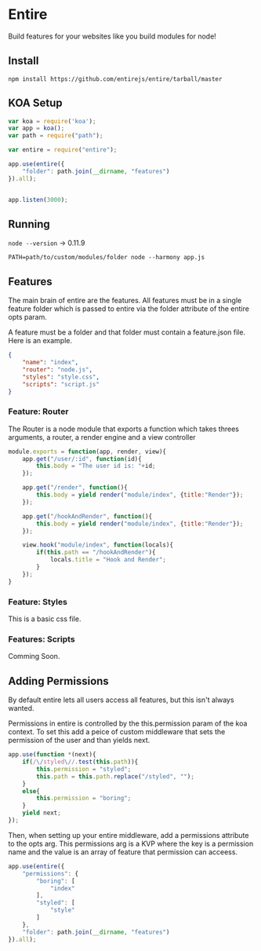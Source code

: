 # Entire

Build features for your websites like you build modules for node!

## Install

`npm install https://github.com/entirejs/entire/tarball/master`

## KOA Setup

```js
var koa = require('koa');
var app = koa();
var path = require("path");

var entire = require("entire");

app.use(entire({
	"folder": path.join(__dirname, "features")
}).all);


app.listen(3000);
```

## Running

`node --version` -> 0.11.9

`PATH=path/to/custom/modules/folder node --harmony app.js`

## Features

The main brain of entire are the features. All features must be in a single feature folder which is passed to entire via the folder attribute of the entire opts param.

A feature must be a folder and that folder must contain a feature.json file. Here is an example.

```json
{
	"name": "index",
	"router": "node.js",
	"styles": "style.css",
	"scripts": "script.js"
}
```

### Feature: Router

The Router is a node module that exports a function which takes threes arguments, a router, a render engine and a view controller

```js
module.exports = function(app, render, view){
	app.get("/user/:id", function(id){
		this.body = "The user id is: "+id;
	});

	app.get("/render", function(){
		this.body = yield render("module/index", {title:"Render"});
	});

	app.get("/hookAndRender", function(){
		this.body = yield render("module/index", {title:"Render"});
	});

	view.hook("module/index", function(locals){
		if(this.path == "/hookAndRender"){
			locals.title = "Hook and Render";
		}
	});
}
```

### Feature: Styles

This is a basic css file.

### Features: Scripts

Comming Soon.

## Adding Permissions

By default entire lets all users access all features, but this isn't always wanted.

Permissions in entire is controlled by the this.permission param of the koa context. To set this add a peice of custom middleware that sets the permission of the user and than yields next.

```js
app.use(function *(next){
	if(/\/styled\//.test(this.path)){
		this.permission = "styled";
		this.path = this.path.replace("/styled", "");
	}
	else{
		this.permission = "boring";
	}
	yield next;
});
```

Then, when setting up your entire middleware, add a permissions attribute to the opts arg. This permissions arg is a KVP where the key is a permission name and the value is an array of feature that permission can acceess.

```js
app.use(entire({
	"permissions": {
		"boring": [
			"index"
		],
		"styled": [
			"style"
		]
	},
	"folder": path.join(__dirname, "features")
}).all);
```